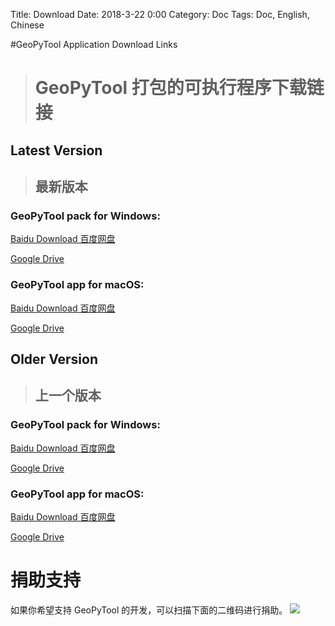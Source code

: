 Title: Download
Date: 2018-3-22 0:00
Category: Doc
Tags: Doc, English, Chinese

#GeoPyTool Application Download Links
># GeoPyTool 打包的可执行程序下载链接

## Latest Version
>## 最新版本


### GeoPyTool pack for Windows:
[Baidu Download 百度网盘](https://pan.baidu.com/s/1mK17xgr-El0_z0BdBa_RpQ)


[Google Drive](https://drive.google.com/open?id=1o8YFczUqghoomOE2pp59uHy9AqbH84hq)




### GeoPyTool app for macOS:
[Baidu Download 百度网盘](https://pan.baidu.com/s/1YhKu9LUfrm0QFexdXYogcA)

[Google Drive](https://drive.google.com/open?id=1gLy0OE618EfbOFV30i9t78Zmbdu-iv_E)


## Older Version
>## 上一个版本

### GeoPyTool pack for Windows:
[Baidu Download 百度网盘](https://pan.baidu.com/s/1fh-btO2fscqOmMM79pqXUg)


[Google Drive](https://drive.google.com/open?id=1Qx9daV2RU5Uj-TkKgh19HVGCF_gI1gfo)




### GeoPyTool app for macOS:
[Baidu Download 百度网盘](https://pan.baidu.com/s/1Vv4hGCfhYdCCxvQp6ziqXA)

[Google Drive](https://drive.google.com/open?id=1hvEqLsdA7HFH_1ourfzgVEmrPvui6jBR)

# 捐助支持

如果你希望支持 GeoPyTool 的开发，可以扫描下面的二维码进行捐助。
![](https://raw.githubusercontent.com/GeoPyTool/GeoPyTool/master/img/WeChatQrCode.png)

